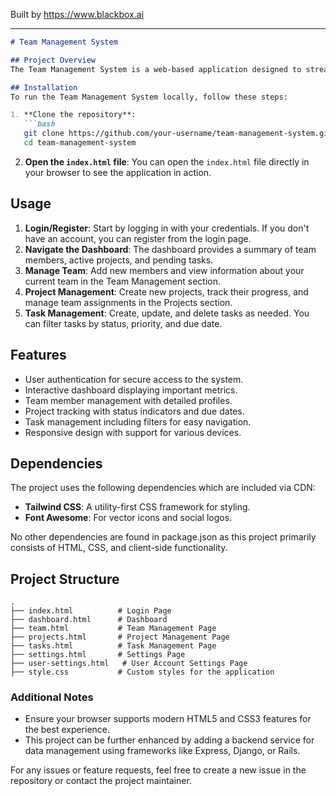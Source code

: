 
Built by https://www.blackbox.ai

---

```markdown
# Team Management System

## Project Overview
The Team Management System is a web-based application designed to streamline the management of team members, projects, and tasks. With a user-friendly interface built using Tailwind CSS, it allows users to easily log in, manage their team, track project statuses, and monitor task assignments, all in one centralized dashboard.

## Installation
To run the Team Management System locally, follow these steps:

1. **Clone the repository**:
   ```bash
   git clone https://github.com/your-username/team-management-system.git
   cd team-management-system
   ```

2. **Open the `index.html` file**:
   You can open the `index.html` file directly in your browser to see the application in action.

## Usage
1. **Login/Register**: Start by logging in with your credentials. If you don't have an account, you can register from the login page.
2. **Navigate the Dashboard**: The dashboard provides a summary of team members, active projects, and pending tasks.
3. **Manage Team**: Add new members and view information about your current team in the Team Management section.
4. **Project Management**: Create new projects, track their progress, and manage team assignments in the Projects section.
5. **Task Management**: Create, update, and delete tasks as needed. You can filter tasks by status, priority, and due date.

## Features
- User authentication for secure access to the system.
- Interactive dashboard displaying important metrics.
- Team member management with detailed profiles.
- Project tracking with status indicators and due dates.
- Task management including filters for easy navigation.
- Responsive design with support for various devices.

## Dependencies
The project uses the following dependencies which are included via CDN:
- **Tailwind CSS**: A utility-first CSS framework for styling.
- **Font Awesome**: For vector icons and social logos.

No other dependencies are found in package.json as this project primarily consists of HTML, CSS, and client-side functionality.

## Project Structure
```
.
├── index.html          # Login Page
├── dashboard.html      # Dashboard
├── team.html           # Team Management Page
├── projects.html       # Project Management Page
├── tasks.html          # Task Management Page
├── settings.html       # Settings Page
├── user-settings.html   # User Account Settings Page
├── style.css           # Custom styles for the application
```

### Additional Notes
- Ensure your browser supports modern HTML5 and CSS3 features for the best experience.
- This project can be further enhanced by adding a backend service for data management using frameworks like Express, Django, or Rails.

For any issues or feature requests, feel free to create a new issue in the repository or contact the project maintainer.
```